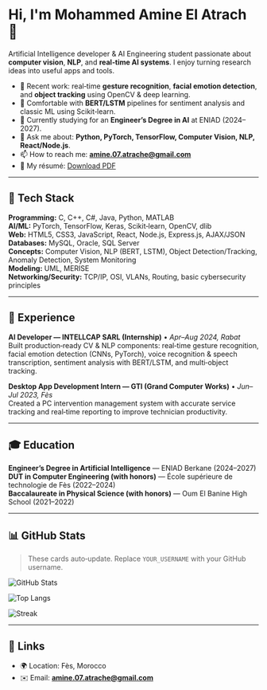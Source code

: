 
# Hi, I'm **Mohammed Amine El Atrach** 👋

Artificial Intelligence developer & AI Engineering student passionate about **computer vision**, **NLP**, and **real‑time AI systems**. I enjoy turning research ideas into useful apps and tools.

- 🔭 Recent work: real‑time **gesture recognition**, **facial emotion detection**, and **object tracking** using OpenCV & deep learning.
- 🧠 Comfortable with **BERT/LSTM** pipelines for sentiment analysis and classic ML using Scikit‑learn.
- 🌱 Currently studying for an **Engineer’s Degree in AI** at ENIAD (2024–2027).
- 💬 Ask me about: **Python, PyTorch, TensorFlow, Computer Vision, NLP, React/Node.js**.
- 📫 How to reach me: **amine.07.atrache@gmail.com**
- 📄 My résumé: [Download PDF](./assets/Mohammed_Amine_El_Atrach_CV.pdf)

---

## 🧰 Tech Stack

**Programming:** C, C++, C#, Java, Python, MATLAB  
**AI/ML:** PyTorch, TensorFlow, Keras, Scikit‑learn, OpenCV, dlib  
**Web:** HTML5, CSS3, JavaScript, React, Node.js, Express.js, AJAX/JSON  
**Databases:** MySQL, Oracle, SQL Server  
**Concepts:** Computer Vision, NLP (BERT, LSTM), Object Detection/Tracking, Anomaly Detection, System Monitoring  
**Modeling:** UML, MERISE  
**Networking/Security:** TCP/IP, OSI, VLANs, Routing, basic cybersecurity principles

---

## 💼 Experience

**AI Developer — INTELLCAP SARL (Internship)** • *Apr–Aug 2024, Rabat*  
Built production‑ready CV & NLP components: real‑time gesture recognition, facial emotion detection (CNNs, PyTorch), voice recognition & speech transcription, sentiment analysis with BERT/LSTM, and multi‑object tracking.

**Desktop App Development Intern — GTI (Grand Computer Works)** • *Jun–Jul 2023, Fès*  
Created a PC intervention management system with accurate service tracking and real‑time reporting to improve technician productivity.

---

## 🎓 Education

**Engineer’s Degree in Artificial Intelligence** — ENIAD Berkane (2024–2027)  
**DUT in Computer Engineering (with honors)** — École supérieure de technologie de Fès (2022–2024)  
**Baccalaureate in Physical Science (with honors)** — Oum El Banine High School (2021–2022)

---

## 📊 GitHub Stats

> These cards auto‑update. Replace `YOUR_USERNAME` with your GitHub username.

![GitHub Stats](https://github-readme-stats.vercel.app/api?username=YOUR_USERNAME&show_icons=true)

![Top Langs](https://github-readme-stats.vercel.app/api/top-langs/?username=YOUR_USERNAME&layout=compact)

![Streak](https://streak-stats.demolab.com?user=YOUR_USERNAME)

---

## 🔗 Links

- 🌍 Location: Fès, Morocco
- ✉️ Email: **amine.07.atrache@gmail.com**
